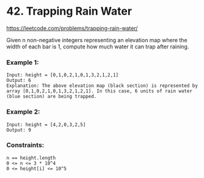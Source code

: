 # 42. Trapping Rain Water
https://leetcode.com/problems/trapping-rain-water/


Given n non-negative integers representing an elevation map where the width of each bar is 1, compute how much water it can trap after raining.

### Example 1:
```
Input: height = [0,1,0,2,1,0,1,3,2,1,2,1]
Output: 6
Explanation: The above elevation map (black section) is represented by array [0,1,0,2,1,0,1,3,2,1,2,1]. In this case, 6 units of rain water (blue section) are being trapped.
```

### Example 2:
```
Input: height = [4,2,0,3,2,5]
Output: 9
```

### Constraints:
```
n == height.length  
0 <= n <= 3 * 10^4
0 <= height[i] <= 10^5
```
